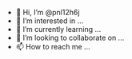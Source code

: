 - 👋 Hi, I’m @pnl12h6j
- 👀 I’m interested in ...
- 🌱 I’m currently learning ...
- 💞️ I’m looking to collaborate on ...
- 📫 How to reach me ...

<!---
pnl12h6j/pnl12h6j is a ✨ special ✨ repository because its `README.md` (this file) appears on your GitHub profile.
You can click the Preview link to take a look at your changes.
--->
